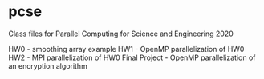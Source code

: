 # pcse
Class files for Parallel Computing for Science and Engineering 2020

HW0 - smoothing array example
HW1 - OpenMP parallelization of HW0
HW2 - MPI parallelization of HW0
Final Project - OpenMP parallelization of an encryption algorithm
